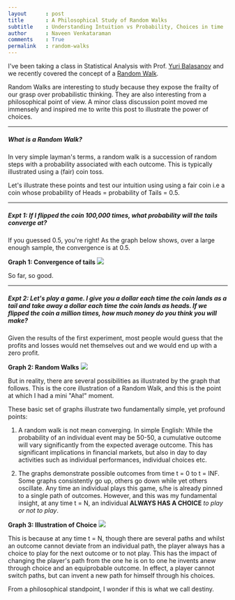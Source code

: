 ```yaml
---
layout      : post
title       : A Philosophical Study of Random Walks
subtitle    : Understanding Intuition vs Probability, Choices in time
author      : Naveen Venkataraman
comments    : True
permalink   : random-walks
---
```


I've been taking a class in Statistical Analysis with Prof. [Yuri Balasanov](http://www-finmath.uchicago.edu/about/faculty.shtml#balasanov) and we recently covered the concept of a [Random Walk](http://en.wikipedia.org/wiki/Random_walk).

Random Walks are interesting to study because they expose the frailty of our grasp over probabilistic thinking. They are also interesting from a philosophical point of view. A minor class discussion point moved me immensely and inspired me to write this post to illustrate the power of choices.

---

##### What is a Random Walk?

In very simple layman's terms, a random walk is a succession of random steps with a probability associated with each outcome. This is typically illustrated using a (fair) coin toss.

Let's illustrate these points and test our intuition using using a fair coin i.e a coin whose probability of Heads = probability of Tails = 0.5.

---

##### Expt 1: If I flipped the coin 100,000 times, what probability will the tails converge at?

If you guessed 0.5, you're right! As the graph below shows, over a large enough sample, the convergence is at 0.5.

__Graph 1: Convergence of tails__
<img src="https://cloud.githubusercontent.com/assets/2165419/4553104/495ef806-4e93-11e4-96c2-92c231278ad3.png"/>

So far, so good.

---

##### Expt 2: Let's play a game. I give you a dollar each time the coin lands as a tail and take away a dollar each time the coin lands as heads. If we flipped the coin a million times, how much money do you think you will make?

Given the results of the first experiment, most people would guess that the profits and losses would net themselves out and we would end up with a zero profit.

__Graph 2: Random Walks__
<img src="https://cloud.githubusercontent.com/assets/2165419/4554155/35dd6032-4ea8-11e4-9903-9273156748f5.png"/>

But in reality, there are several possibilities as illustrated by the graph that follows. This is the core illustration of a Random Walk, and this is the point at which I had a mini "Aha!" moment.

These basic set of graphs illustrate two fundamentally simple, yet profound points:

1. A random walk is not mean converging. In simple English: While the probability of an individual event may be 50-50, a cumulative outcome will vary significantly from the expected average outcome. This has significant implications in financial markets, but also in day to day activities such as individual performances, individual choices etc.

2. The graphs demonstrate possible outcomes from time t = 0 to t = INF. Some graphs consistently go up, others go down while yet others oscillate. Any time an individual plays this game, s/he is already pinned to a single path of outcomes. However, and this was my fundamental insight, at any time t = N, an individual **ALWAYS HAS A CHOICE** _to play or not to play_.

__Graph 3: Illustration of Choice__
<img src="https://cloud.githubusercontent.com/assets/2165419/4554353/b05a9358-4eac-11e4-8143-b3e9bed01fc3.png"/>

This is because at any time t = N, though there are several paths and whilst an outcome cannot deviate from an individual path, the player always has a choice to play for the next outcome or to not play. This has the impact of changing the player's path from the one he is on to one he invents anew through choice and an equiprobable outcome. In effect, a player cannot switch paths, but can invent a new path for himself through his choices.

From a philosophical standpoint, I wonder if this is what we call destiny.